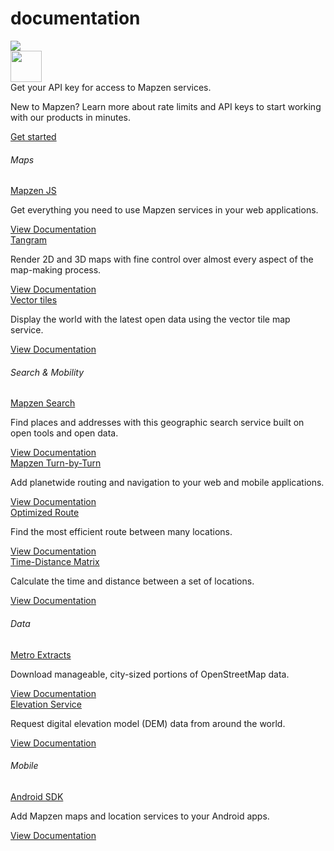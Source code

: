 <div class="container" id="content">
	<div class="row headroom-large footroom-large">
		<div class="col-xs-12 text-center">
			<h1 class="red-text">
				documentation 
			</h1>
		</div>
	</div>
	<div class="row">
		<div class="col-xs-12 text-center headroom-extra-large footroom-large">
			<img class="red-compass" src="https://mapzen.com/common/styleguide/images/divider/compass-red.png"> 
		</div>
	</div>
	<div class="cta-container footroom-large">
		<div class="cta-text">
			<div class="hidden-xs col-sm-2">
				<img width="50px" src="https://mapzen.com/common/styleguide/images/key.svg"> 
			</div>
			<div class="col-xs-12 col-sm-10">
				Get your API key for access to Mapzen services. 
				<p class="cta-paragraph">
					New to Mapzen? Learn more about rate limits and API keys to start working with our products in minutes. 
				</p>
			</div>
		</div>
		<div class="cta-btn">
			<a href="http://www.mapzen.com/documentation/overview" class="btn btn-mapzen">Get started</a> 
		</div>
	</div>
	<div class="row">
		<div class="col-xs-12 footroom-large">
			<h6 class="category-title">
				Maps 
			</h6>
			<div class="category-info-container first">
				<div class="category-info">
					<a class="docs-title" href="mapzen-js/">Mapzen JS</a> 
					<p class="excerpt">
						Get everything you need to use Mapzen services in your web applications. 
					</p>
				</div>
				<div class="read-more">
					<a class="btn btn-default btn-transparent" href="mapzen-js/"> View Documentation </a> 
				</div>
			</div>
			<div class="category-info-container">
				<div class="category-info">
					<a class="docs-title" href="tangram/">Tangram</a> 
					<p class="excerpt">
						Render 2D and 3D maps with fine control over almost every aspect of the map-making process. 
					</p>
				</div>
				<div class="read-more">
					<a class="btn btn-default btn-transparent" href="tangram/"> View Documentation </a> 
				</div>
			</div>
			<div class="category-info-container">
				<div class="category-info">
					<a class="docs-title" href="vector-tiles/">Vector tiles</a> 
					<p class="excerpt">
						Display the world with the latest open data using the vector tile map service. 
					</p>
				</div>
				<div class="read-more">
					<a class="btn btn-default btn-transparent" href="vector-tiles/"> View Documentation </a> 
				</div>
			</div>
		</div>
		<div class="col-xs-12 footroom-large">
			<h6 class="category-title">
				Search & Mobility 
			</h6>
			<div class="category-info-container first">
				<div class="category-info">
					<a class="docs-title" href="search/">Mapzen Search</a> 
					<p class="excerpt">
						Find places and addresses with this geographic search service built on open tools and open data. 
					</p>
				</div>
				<div class="read-more">
					<a class="btn btn-default btn-transparent" href="search/"> View Documentation </a> 
				</div>
			</div>
			<div class="category-info-container">
				<div class="category-info">
					<a class="docs-title" href="turn-by-turn/">Mapzen Turn-by-Turn</a> 
					<p class="excerpt">
						Add planetwide routing and navigation to your web and mobile applications. 
					</p>
				</div>
				<div class="read-more">
					<a class="btn btn-default btn-transparent" href="turn-by-turn/"> View Documentation </a> 
				</div>
			</div>
			<div class="category-info-container">
				<div class="category-info">
					<a class="docs-title" href="optimized/">Optimized Route</a> 
					<p class="excerpt">
						Find the most efficient route between many locations.
					</p>
				</div>
				<div class="read-more">
					<a class="btn btn-default btn-transparent" href="optimized/"> View Documentation </a> 
				</div>
			</div>
			<div class="category-info-container">
				<div class="category-info">
					<a class="docs-title" href="matrix/">Time-Distance Matrix</a> 
					<p class="excerpt">
						Calculate the time and distance between a set of locations.
					</p>
				</div>
				<div class="read-more">
					<a class="btn btn-default btn-transparent" href="matrix/"> View Documentation </a> 
				</div>
			</div>
		</div>
		<div class="col-xs-12 footroom-large">
			<h6 class="category-title">
				Data 
			</h6>
			<div class="category-info-container first">
				<div class="category-info">
					<a class="docs-title" href="metro-extracts/">Metro Extracts</a> 
					<p class="excerpt">
						Download manageable, city-sized portions of OpenStreetMap data. 
					</p>
				</div>
				<div class="read-more">
					<a class="btn btn-default btn-transparent" href="metro-extracts/"> View Documentation </a> 
				</div>
			</div>
			<div class="category-info-container">
				<div class="category-info">
					<a class="docs-title" href="elevation/">Elevation Service</a> 
					<p class="excerpt">
						Request digital elevation model (DEM) data from around the world. 
					</p>
				</div>
				<div class="read-more">
					<a class="btn btn-default btn-transparent" href="elevation/"> View Documentation </a> 
				</div>
			</div>
		</div>
		<div class="col-xs-12 footroom-large">
			<h6 class="category-title">
				Mobile 
			</h6>
			<div class="category-info-container first">
				<div class="category-info">
					<a class="docs-title" href="android/">Android SDK</a> 
					<p class="excerpt">
						Add Mapzen maps and location services to your Android apps. 
					</p>
				</div>
				<div class="read-more">
					<a class="btn btn-default btn-transparent" href="android/"> View Documentation </a> 
				</div>
			</div>
		</div>
	</div>
</div>
